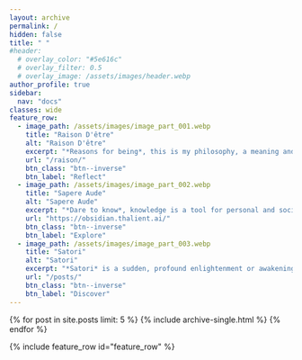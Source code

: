 ```yaml
---
layout: archive
permalink: /
hidden: false
title: " "
#header:
  # overlay_color: "#5e616c"
  # overlay_filter: 0.5
  # overlay_image: /assets/images/header.webp
author_profile: true
sidebar:
  nav: "docs"
classes: wide
feature_row:
  - image_path: /assets/images/image_part_001.webp
    title: "Raison D'être"
    alt: "Raison D'être"
    excerpt: "*Reasons for being*, this is my philosophy, a meaning and purpose. *Memento mori*, time is a limited resource."
    url: "/raison/"
    btn_class: "btn--inverse"
    btn_label: "Reflect"
  - image_path: /assets/images/image_part_002.webp
    title: "Sapere Aude"
    alt: "Sapere Aude"
    excerpt: "*Dare to know*, knowledge is a tool for personal and societal empowerment. This is a knowledge base, powered by Obsidian."
    url: "https://obsidian.thalient.ai/"
    btn_class: "btn--inverse"
    btn_label: "Explore"
  - image_path: /assets/images/image_part_003.webp
    title: "Satori"
    alt: "Satori"
    excerpt: "*Satori* is a sudden, profound enlightenment or awakening. This is a collection of posts that, hopefully, provide insight and realizations."
    url: "/posts/"
    btn_class: "btn--inverse"
    btn_label: "Discover"
---
```

{% for post in site.posts limit: 5 %}
  {% include archive-single.html %}
{% endfor %}

{% include feature_row id="feature_row" %}
